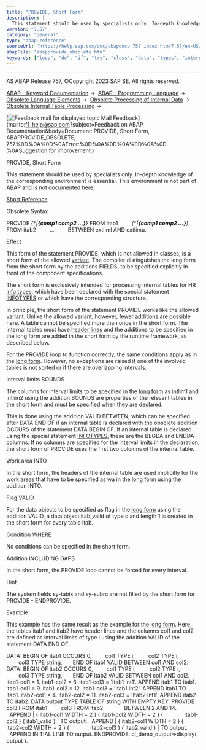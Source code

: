 ```yaml
---
title: "PROVIDE, Short Form"
description: |
  This statement should be used by specialists only. In-depth knowledge of the corresponding environment is essential. This environment is not part of ABAP and is not documented here. Short Reference(https://help.sap.com/doc/abapdocu_757_index_htm/7.57/en-US/abapprovide_shortref.htm) Obsolete Syntax
version: "7.57"
category: "general"
type: "abap-reference"
sourceUrl: "https://help.sap.com/doc/abapdocu_757_index_htm/7.57/en-US/abapprovide_obsolete.htm"
abapFile: "abapprovide_obsolete.htm"
keywords: ["loop", "do", "if", "try", "class", "data", "types", "internal-table", "abapprovide", "obsolete"]
---
```


* * *

AS ABAP Release 757, ©Copyright 2023 SAP SE. All rights reserved.

[ABAP - Keyword Documentation](https://help.sap.com/doc/abapdocu_757_index_htm/7.57/en-US/abenabap.htm) →  [ABAP - Programming Language](https://help.sap.com/doc/abapdocu_757_index_htm/7.57/en-US/abenabap_reference.htm) →  [Obsolete Language Elements](https://help.sap.com/doc/abapdocu_757_index_htm/7.57/en-US/abenabap_obsolete.htm) →  [Obsolete Processing of Internal Data](https://help.sap.com/doc/abapdocu_757_index_htm/7.57/en-US/abendata_internal_obsolete.htm) →  [Obsolete Internal Table Processing](https://help.sap.com/doc/abapdocu_757_index_htm/7.57/en-US/abenitab_obsolete.htm) → 

 [![](Mail.gif?object=Mail.gif&sap-language=EN "Feedback mail for displayed topic") Mail Feedback](mailto:f1_help@sap.com?subject=Feedback on ABAP Documentation&body=Document: PROVIDE, Short Form, ABAPPROVIDE_OBSOLETE, 757%0D%0A%0D%0AError:%0D%0A%0D%0A%0D%0A%0D
%0ASuggestion for improvement:)

PROVIDE, Short Form

This statement should be used by specialists only.
In-depth knowledge of the corresponding environment is essential.
This environment is not part of ABAP and is not documented here.

[Short Reference](https://help.sap.com/doc/abapdocu_757_index_htm/7.57/en-US/abapprovide_shortref.htm)

Obsolete Syntax

PROVIDE *{*\**|**{*comp1 comp2 ...*}**}* FROM itab1
        *{*\**|**{*comp1 comp2 ...*}**}* FROM itab2
        ...
        BETWEEN extliml AND extlimu.

Effect

This form of the statement PROVIDE, which is not allowed in classes, is a short form of the allowed [variant](https://help.sap.com/doc/abapdocu_757_index_htm/7.57/en-US/abapprovide.htm). The compiler distinguishes the long form from the short form by the additions FIELDS, to be specified explicitly in front of the component specifications.

The short form is exclusively intended for processing internal tables for HR [info types](https://help.sap.com/doc/abapdocu_757_index_htm/7.57/en-US/abeninfo_type_glosry.htm "Glossary Entry"), which have been declared with the special statement [INFOTYPES](https://help.sap.com/doc/abapdocu_757_index_htm/7.57/en-US/abapinfotypes.htm) or which have the corresponding structure.

In principle, the short form of the statement PROVIDE works like the allowed [variant](https://help.sap.com/doc/abapdocu_757_index_htm/7.57/en-US/abapprovide.htm). Unlike the allowed [variant](https://help.sap.com/doc/abapdocu_757_index_htm/7.57/en-US/abapprovide.htm), however, fewer additions are possible here. A table cannot be specified more than once in the short form. The internal tables must have [header lines](https://help.sap.com/doc/abapdocu_757_index_htm/7.57/en-US/abenheader_line_glosry.htm "Glossary Entry") and the additions to be specified in the long form are added in the short form by the runtime framework, as described below.

For the PROVIDE loop to function correctly, the same conditions apply as in the [long form](https://help.sap.com/doc/abapdocu_757_index_htm/7.57/en-US/abapprovide.htm). However, no exceptions are raised if one of the involved tables is not sorted or if there are overlapping intervals.

Interval limits BOUNDS

The columns for interval limits to be specified in the [long form](https://help.sap.com/doc/abapdocu_757_index_htm/7.57/en-US/abapprovide.htm) as intlim1 and intlim2 using the addition BOUNDS are properties of the relevant tables in the short form and must be specified when they are declared.

This is done using the addition VALID BETWEEN, which can be specified after DATA END OF if an internal table is declared with the obsolete addition OCCURS of the statement DATA BEGIN OF. If an internal table is declared using the special statement [INFOTYPES](https://help.sap.com/doc/abapdocu_757_index_htm/7.57/en-US/abapinfotypes.htm), these are the BEGDA and ENDDA columns. If no columns are specified for the interval limits in the declaration, the short form of PROVIDE uses the first two columns of the internal table.

Work area INTO

In the short form, the headers of the internal table are used implicitly for the work areas that have to be specified as wa in the [long form](https://help.sap.com/doc/abapdocu_757_index_htm/7.57/en-US/abapprovide.htm) using the addition INTO.

Flag VALID

For the data objects to be specified as flag in the [long form](https://help.sap.com/doc/abapdocu_757_index_htm/7.57/en-US/abapprovide.htm) using the addition VALID, a data object itab\_valid of type c and length 1 is created in the short form for every table itab.

Condition WHERE

No conditions can be specified in the short form.

Addition INCLUDING GAPS

In the short form, the PROVIDE loop cannot be forced for every interval.

Hint

The system fields sy-tabix and sy-subrc are not filled by the short form for PROVIDE - ENDPROVIDE.

Example

This example has the same result as the example for the [long form](https://help.sap.com/doc/abapdocu_757_index_htm/7.57/en-US/abapprovide.htm). Here, the tables itab1 and itab2 have header lines and the columns col1 and col2 are defined as interval limits of type i using the addition VALID of the statement DATA END OF.

DATA: BEGIN OF itab1 OCCURS 0,
        col1 TYPE i,
        col2 TYPE i,
        col3 TYPE string,
      END OF itab1 VALID BETWEEN col1 AND col2.
DATA: BEGIN OF itab2 OCCURS 0,
        col1 TYPE i,
        col2 TYPE i,
        col3 TYPE string,
      END OF itab2 VALID BETWEEN col1 AND col2.
itab1-col1 = 1.
itab1-col2 = 6.
itab1-col3 = 'Itab1 Int1'.
APPEND itab1 TO itab1.
itab1-col1 = 9.
itab1-col2 = 12.
itab1-col3 = 'Itab1 Int2'.
APPEND itab1 TO itab1.
itab2-col1 = 4.
itab2-col2 = 11.
itab2-col3 = 'Itab2 Int1'.
APPEND itab2 TO itab2.
DATA output TYPE TABLE OF string WITH EMPTY KEY.
PROVIDE col3 FROM itab1
        col3 FROM itab2
             BETWEEN 2 AND 14.
  APPEND | { itab1-col1 WIDTH = 2 } { itab1-col2 WIDTH = 2 } {
             itab1-col3 } { itab1\_valid } | TO output.
  APPEND | { itab2-col1 WIDTH = 2 } { itab2-col2 WIDTH = 2 } {
             itab2-col3 } { itab2\_valid } | TO output.
  APPEND INITIAL LINE TO output.
ENDPROVIDE.
cl\_demo\_output=>display( output ).
